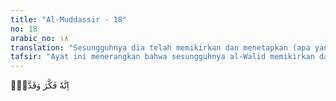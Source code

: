 ```yaml
---
title: "Al-Muddassir - 18"
no: 18
arabic_no: ١٨
translation: "Sesungguhnya dia telah memikirkan dan menetapkan (apa yang ditetapkannya),"
tafsir: "Ayat ini menerangkan bahwa sesungguhnya al-Walid memikirkan dan memahami wahyu Allah yang telah didengarnya. Akan tetapi, dia berusaha pula hendak menyusun kata-kata sendiri dengan maksud hendak mencela apa yang ada dalam Al-Qur'an. Dia mereka-reka perkataan lain yang bersifat menentang Al-Qur'an, sehingga orang Quraisy merasa senang dengannya, merasa cocok keinginan mereka dengan al-Walid."
---
```


اِنَّهٗ فَكَّرَ وَقَدَّرَۙ 
